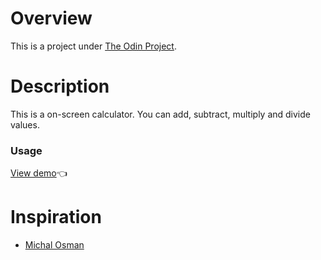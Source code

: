 # Overview
This is a project under [The Odin Project](https://www.theodinproject.com/about).

# Description 
This is a on-screen calculator. You can add, subtract, multiply and divide values. 

### Usage
[View demo](https://f00lg0ldl0af.github.io/Calculator/):point_left:

<!-- include demo link  -->

# Inspiration 
* [Michal Osman](https://michalosman.github.io/calculator/)
